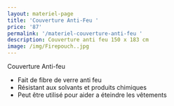 ```yaml
---
layout: materiel-page
title: 'Couverture Anti-Feu '
price: '87'
permalink: '/materiel-couverture-anti-feu '
description: Couverture anti feu 150 x 183 cm
image: /img/Firepouch..jpg
---
```

Couverture Anti-feu 

* Fait de fibre de verre anti feu
* Résistant aux solvants et produits chimiques
* Peut être utilisé pour aider a éteindre les vêtements

